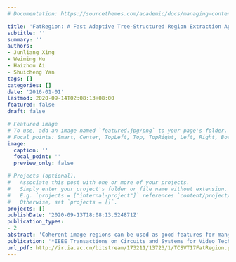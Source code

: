 ```yaml
---
# Documentation: https://sourcethemes.com/academic/docs/managing-content/

title: 'FatRegion: A Fast Adaptive Tree-Structured Region Extraction Approach'
subtitle: ''
summary: ''
authors:
- Junliang Xing
- Weiming Hu
- Haizhou Ai
- Shuicheng Yan
tags: []
categories: []
date: '2016-01-01'
lastmod: 2020-09-14T02:08:13+08:00
featured: false
draft: false

# Featured image
# To use, add an image named `featured.jpg/png` to your page's folder.
# Focal points: Smart, Center, TopLeft, Top, TopRight, Left, Right, BottomLeft, Bottom, BottomRight.
image:
  caption: ''
  focal_point: ''
  preview_only: false

# Projects (optional).
#   Associate this post with one or more of your projects.
#   Simply enter your project's folder or file name without extension.
#   E.g. `projects = ["internal-project"]` references `content/project/deep-learning/index.md`.
#   Otherwise, set `projects = []`.
projects: []
publishDate: '2020-09-13T18:08:13.524871Z'
publication_types:
- 2
abstract: 'Coherent image regions can be used as good features for many computer vision tasks, such as object tracking, segmentation, and recognition. Most of previous region extraction methods, however, are not suitable for online applications because of their either heavy computations or unsatisfactory results. We propose a seed-based region growing and merging approach to generate simultaneously coherent and discriminative image regions. We present a quadtree-based seed initialization algorithm to adaptively place seeds into different image areas and then grow them into regions by a color- and edge-guided growing procedure. To merge these regions in different levels, we propose to use the generalized boundary strength to measure the quality of region merging result. In addition, we present a region merging algorithm of linear time complexity to perform efficient and effective region merging. Overall, our new approach simultaneously holds these advantages: 1) it is extremely fast with linear complexity in both time and space, which takes less than 50 ms to process an HVGA image; 2) it can give a direct control of the region number and well adapt to image regions with various sizes and shapes; and 3) it provides a tree-structured representation of the regions and thus can model the image from multiple scales. We evaluate the proposed approach on the standard benchmarks with extensive comparisons with the state-of-the-art methods. The experimental results demonstrate its good comprehensive performances. Example applications using the extracted regions as features for online object tracking and multiclass object segmentation also exhibit its potential for many computer vision tasks.'
publication: '*IEEE Transactions on Circuits and Systems for Video Technology*'
url_pdf: http://ir.ia.ac.cn/bitstream/173211/13723/1/TCSVT17FatRegion.pdf
---
```

